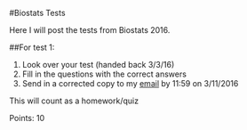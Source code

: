 #Biostats Tests

Here I will post the tests from Biostats 2016. 


##For test 1:
1. Look over your test (handed back 3/3/16)
2. Fill in the questions with the correct answers
3. Send in a corrected copy to my [email](mailto:mlundqu1@binghamton.edu) by 11:59 on 3/11/2016

This will count as a homework/quiz

Points: 10 